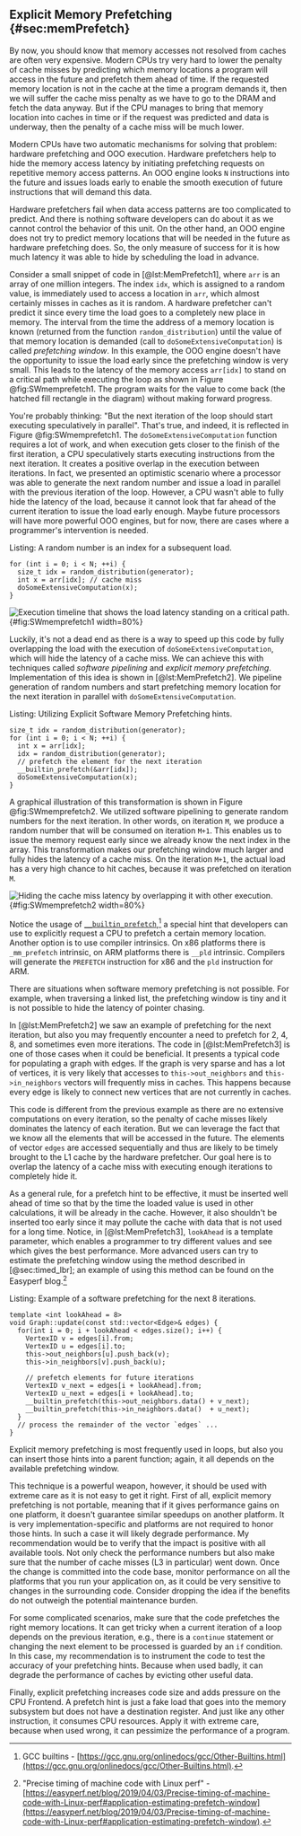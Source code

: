 ## Explicit Memory Prefetching {#sec:memPrefetch}

By now, you should know that memory accesses not resolved from caches are often very expensive. Modern CPUs try very hard to lower the penalty of cache misses by predicting which memory locations a program will access in the future and prefetch them ahead of time. If the requested memory location is not in the cache at the time a program demands it, then we will suffer the cache miss penalty as we have to go to the DRAM and fetch the data anyway. But if the CPU manages to bring that memory location into caches in time or if the request was predicted and data is underway, then the penalty of a cache miss will be much lower.

Modern CPUs have two automatic mechanisms for solving that problem: hardware prefetching and OOO execution. Hardware prefetchers help to hide the memory access latency by initiating prefetching requests on repetitive memory access patterns. An OOO engine looks `N` instructions into the future and issues loads early to enable the smooth execution of future instructions that will demand this data.

Hardware prefetchers fail when data access patterns are too complicated to predict. And there is nothing software developers can do about it as we cannot control the behavior of this unit. On the other hand, an OOO engine does not try to predict memory locations that will be needed in the future as hardware prefetching does. So, the only measure of success for it is how much latency it was able to hide by scheduling the load in advance.

Consider a small snippet of code in [@lst:MemPrefetch1], where `arr` is an array of one million integers. The index `idx`, which is assigned to a random value, is immediately used to access a location in `arr`, which almost certainly misses in caches as it is random. A hardware prefetcher can't predict it since every time the load goes to a completely new place in memory. The interval from the time the address of a memory location is known (returned from the function `random_distribution`) until the value of that memory location is demanded (call to `doSomeExtensiveComputation`) is called *prefetching window*. In this example, the OOO engine doesn't have the opportunity to issue the load early since the prefetching window is very small. This leads to the latency of the memory access `arr[idx]` to stand on a critical path while executing the loop as shown in Figure @fig:SWmemprefetch1. The program waits for the value to come back (the hatched fill rectangle in the diagram) without making forward progress.

You're probably thinking: "But the next iteration of the loop should start executing speculatively in parallel". That's true, and indeed, it is reflected in Figure @fig:SWmemprefetch1. The `doSomeExtensiveComputation` function requires a lot of work, and when execution gets closer to the finish of the first iteration, a CPU speculatively starts executing instructions from the next iteration. It creates a positive overlap in the execution between iterations. In fact, we presented an optimistic scenario where a processor was able to generate the next random number and issue a load in parallel with the previous iteration of the loop. However, a CPU wasn't able to fully hide the latency of the load, because it cannot look that far ahead of the current iteration to issue the load early enough. Maybe future processors will have more powerful OOO engines, but for now, there are cases where a programmer's intervention is needed.

Listing: A random number is an index for a subsequent load.

~~~~ {#lst:MemPrefetch1 .cpp}
for (int i = 0; i < N; ++i) {
  size_t idx = random_distribution(generator);
  int x = arr[idx]; // cache miss
  doSomeExtensiveComputation(x);
}
~~~~~~~~~~~~~~~~~~~~~~~~~~~~~~~~~~~~~~~~~~~~~~~~~

![Execution timeline that shows the load latency standing on a critical path.](../../img/memory-access-opts/SWmemprefetch1.png){#fig:SWmemprefetch1 width=80%}

Luckily, it's not a dead end as there is a way to speed up this code by fully overlapping the load with the execution of `doSomeExtensiveComputation`, which will hide the latency of a cache miss. We can achieve this with techniques called *software pipelining* and *explicit memory prefetching*. Implementation of this idea is shown in [@lst:MemPrefetch2]. We pipeline generation of random numbers and start prefetching memory location for the next iteration in parallel with `doSomeExtensiveComputation`.

Listing: Utilizing Explicit Software Memory Prefetching hints.

~~~~ {#lst:MemPrefetch2 .cpp}
size_t idx = random_distribution(generator);
for (int i = 0; i < N; ++i) {
  int x = arr[idx]; 
  idx = random_distribution(generator);
  // prefetch the element for the next iteration
  __builtin_prefetch(&arr[idx]);
  doSomeExtensiveComputation(x);
}
~~~~~~~~~~~~~~~~~~~~~~~~~~~~~~~~~~~~~~~~~~~~~~~~~

A graphical illustration of this transformation is shown in Figure @fig:SWmemprefetch2. We utilized software pipelining to generate random numbers for the next iteration. In other words, on iteration `M`, we produce a random number that will be consumed on iteration `M+1`. This enables us to issue the memory request early since we already know the next index in the array. This transformation makes our prefetching window much larger and fully hides the latency of a cache miss. On the iteration `M+1`, the actual load has a very high chance to hit caches, because it was prefetched on iteration `M`.

![Hiding the cache miss latency by overlapping it with other execution.](../../img/memory-access-opts/SWmemprefetch2.png){#fig:SWmemprefetch2 width=80%}

Notice the usage of [`__builtin_prefetch`](https://gcc.gnu.org/onlinedocs/gcc/Other-Builtins.html),[^4] a special hint that developers can use to explicitly request a CPU to prefetch a certain memory location. Another option is to use compiler intrinsics. On x86 platforms there is `_mm_prefetch` intrinsic, on ARM platforms there is `__pld` intrinsic. Compilers will generate the `PREFETCH` instruction for x86 and the `pld` instruction for ARM.

There are situations when software memory prefetching is not possible. For example, when traversing a linked list, the prefetching window is tiny and it is not possible to hide the latency of pointer chasing.

In [@lst:MemPrefetch2] we saw an example of prefetching for the next iteration, but also you may frequently encounter a need to prefetch for 2, 4, 8, and sometimes even more iterations. The code in [@lst:MemPrefetch3] is one of those cases when it could be beneficial. It presents a typical code for populating a graph with edges. If the graph is very sparse and has a lot of vertices, it is very likely that accesses to `this->out_neighbors` and `this->in_neighbors` vectors will frequently miss in caches. This happens because every edge is likely to connect new vertices that are not currently in caches.

This code is different from the previous example as there are no extensive computations on every iteration, so the penalty of cache misses likely dominates the latency of each iteration. But we can leverage the fact that we know all the elements that will be accessed in the future. The elements of vector `edges` are accessed sequentially and thus are likely to be timely brought to the L1 cache by the hardware prefetcher. Our goal here is to overlap the latency of a cache miss with executing enough iterations to completely hide it.

As a general rule, for a prefetch hint to be effective, it must be inserted well ahead of time so that by the time the loaded value is used in other calculations, it will be already in the cache. However, it also shouldn't be inserted too early since it may pollute the cache with data that is not used for a long time. Notice, in [@lst:MemPrefetch3], `lookAhead` is a template parameter, which enables a programmer to try different values and see which gives the best performance. More advanced users can try to estimate the prefetching window using the method described in [@sec:timed_lbr]; an example of using this method can be found on the Easyperf blog.[^5]

Listing: Example of a software prefetching for the next 8 iterations.

~~~~ {#lst:MemPrefetch3 .cpp}
template <int lookAhead = 8>
void Graph::update(const std::vector<Edge>& edges) {
  for(int i = 0; i + lookAhead < edges.size(); i++) {
    VertexID v = edges[i].from;
    VertexID u = edges[i].to;
    this->out_neighbors[u].push_back(v);
    this->in_neighbors[v].push_back(u);

    // prefetch elements for future iterations
    VertexID v_next = edges[i + lookAhead].from;
    VertexID u_next = edges[i + lookAhead].to;
    __builtin_prefetch(this->out_neighbors.data() + v_next);
    __builtin_prefetch(this->in_neighbors.data()  + u_next);
  }
  // process the remainder of the vector `edges` ...
}
~~~~~~~~~~~~~~~~~~~~~~~~~~~~~~~~~~~~~~~~~~~~~~~~~

Explicit memory prefetching is most frequently used in loops, but also you can insert those hints into a parent function; again, it all depends on the available prefetching window.

This technique is a powerful weapon, however, it should be used with extreme care as it is not easy to get it right. First of all, explicit memory prefetching is not portable, meaning that if it gives performance gains on one platform, it doesn't guarantee similar speedups on another platform. It is very implementation-specific and platforms are not required to honor those hints. In such a case it will likely degrade performance. My recommendation would be to verify that the impact is positive with all available tools. Not only check the performance numbers but also make sure that the number of cache misses (L3 in particular) went down. Once the change is committed into the code base, monitor performance on all the platforms that you run your application on, as it could be very sensitive to changes in the surrounding code. Consider dropping the idea if the benefits do not outweigh the potential maintenance burden.

For some complicated scenarios, make sure that the code prefetches the right memory locations. It can get tricky when a current iteration of a loop depends on the previous iteration, e.g., there is a `continue` statement or changing the next element to be processed is guarded by an `if` condition. In this case, my recommendation is to instrument the code to test the accuracy of your prefetching hints. Because when used badly, it can degrade the performance of caches by evicting other useful data.

Finally, explicit prefetching increases code size and adds pressure on the CPU Frontend. A prefetch hint is just a fake load that goes into the memory subsystem but does not have a destination register. And just like any other instruction, it consumes CPU resources. Apply it with extreme care, because when used wrong, it can pessimize the performance of a program.

[^4]: GCC builtins - [https://gcc.gnu.org/onlinedocs/gcc/Other-Builtins.html](https://gcc.gnu.org/onlinedocs/gcc/Other-Builtins.html).
[^5]: "Precise timing of machine code with Linux perf" - [https://easyperf.net/blog/2019/04/03/Precise-timing-of-machine-code-with-Linux-perf#application-estimating-prefetch-window](https://easyperf.net/blog/2019/04/03/Precise-timing-of-machine-code-with-Linux-perf#application-estimating-prefetch-window).
